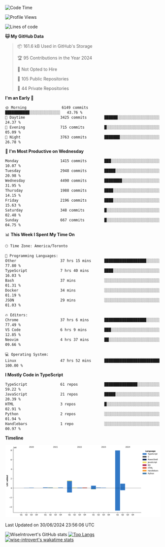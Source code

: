 <!--START_SECTION:waka-->
![Code Time](http://img.shields.io/badge/Code%20Time-1%2C823%20hrs%2057%20mins-blue)

![Profile Views](http://img.shields.io/badge/Profile%20Views-0-blue)

![Lines of code](https://img.shields.io/badge/From%20Hello%20World%20I%27ve%20Written-11.6%20million%20lines%20of%20code-blue)

**🐱 My GitHub Data** 

> 📦 161.6 kB Used in GitHub's Storage 
 > 
> 🏆 95 Contributions in the Year 2024
 > 
> 🚫 Not Opted to Hire
 > 
> 📜 105 Public Repositories 
 > 
> 🔑 44 Private Repositories 
 > 
**I'm an Early 🐤** 

```text
🌞 Morning                6149 commits        ███████████░░░░░░░░░░░░░░   43.76 % 
🌆 Daytime                3425 commits        ██████░░░░░░░░░░░░░░░░░░░   24.37 % 
🌃 Evening                715 commits         █░░░░░░░░░░░░░░░░░░░░░░░░   05.09 % 
🌙 Night                  3763 commits        ███████░░░░░░░░░░░░░░░░░░   26.78 % 
```
📅 **I'm Most Productive on Wednesday** 

```text
Monday                   1415 commits        ███░░░░░░░░░░░░░░░░░░░░░░   10.07 % 
Tuesday                  2948 commits        █████░░░░░░░░░░░░░░░░░░░░   20.98 % 
Wednesday                4490 commits        ████████░░░░░░░░░░░░░░░░░   31.95 % 
Thursday                 1988 commits        ████░░░░░░░░░░░░░░░░░░░░░   14.15 % 
Friday                   2196 commits        ████░░░░░░░░░░░░░░░░░░░░░   15.63 % 
Saturday                 348 commits         █░░░░░░░░░░░░░░░░░░░░░░░░   02.48 % 
Sunday                   667 commits         █░░░░░░░░░░░░░░░░░░░░░░░░   04.75 % 
```


📊 **This Week I Spent My Time On** 

```text
🕑︎ Time Zone: America/Toronto

💬 Programming Languages: 
Other                    37 hrs 15 mins      ███████████████████░░░░░░   77.80 % 
TypeScript               7 hrs 40 mins       ████░░░░░░░░░░░░░░░░░░░░░   16.03 % 
Bash                     37 mins             ░░░░░░░░░░░░░░░░░░░░░░░░░   01.31 % 
Docker                   34 mins             ░░░░░░░░░░░░░░░░░░░░░░░░░   01.19 % 
JSON                     29 mins             ░░░░░░░░░░░░░░░░░░░░░░░░░   01.03 % 

🔥 Editors: 
Chrome                   37 hrs 6 mins       ███████████████████░░░░░░   77.49 % 
VS Code                  6 hrs 9 mins        ███░░░░░░░░░░░░░░░░░░░░░░   12.85 % 
Neovim                   4 hrs 37 mins       ██░░░░░░░░░░░░░░░░░░░░░░░   09.66 % 

💻 Operating System: 
Linux                    47 hrs 52 mins      █████████████████████████   100.00 % 
```

**I Mostly Code in TypeScript** 

```text
TypeScript               61 repos            ███████████████░░░░░░░░░░   59.22 % 
JavaScript               21 repos            █████░░░░░░░░░░░░░░░░░░░░   20.39 % 
HTML                     3 repos             █░░░░░░░░░░░░░░░░░░░░░░░░   02.91 % 
Python                   2 repos             ░░░░░░░░░░░░░░░░░░░░░░░░░   01.94 % 
Handlebars               1 repo              ░░░░░░░░░░░░░░░░░░░░░░░░░   00.97 % 
```



**Timeline**

![Lines of Code chart](https://raw.githubusercontent.com/wise-introvert/wise-introvert/master/assets/bar_graph.png)


 Last Updated on 30/06/2024 23:56:06 UTC
<!--END_SECTION:waka-->

![WiseIntrovert's GitHub stats](https://github-readme-stats.vercel.app/api?username=wise-introvert&count_private=true&show_icons=true)
[![Top Langs](https://github-readme-stats.vercel.app/api/top-langs/?username=wise-introvert&langs_count=10)](https://github.com/anuraghazra/github-readme-stats)
[![wise-introvert's wakatime stats](https://github-readme-stats.vercel.app/api/wakatime?username=wiseintrovert)](https://github.com/anuraghazra/github-readme-stats)

